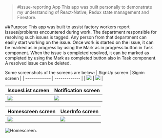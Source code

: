 > #Issue-reporting App
This app was built personally to demonstrate my understanding of React-Native, Redux state management and Firestore.


##Purpose
This app was built to assist factory workers report issues/problems encountered during work. The department responsible for resolving such issues is tagged. Any person from that department can easily start working on the issue. Once work is started on the issue, it can be marked as in progress by using the Mark as in progress button in Task component. When the issue is completed resolved, it can be marked as completed by using the Mark as completed button also in Task component. A resolved issue can be deleted.


Some screenshots of the screens are below:
| SignUp screen  | Signin screen |
| ------------- | ------------- |
| ![](/image/screens/signUp.png)  | ![](/image/screens/signIn.png)  |


| IssuesList screen  | Notification screen |
| ------------- | ------------- |
| ![](image/screens/issuesOne.png)  | ![](image/screens/notifications.png)  |


| Homescreen screen  | UserInfo screen |
| ------------- | ------------- |
| ![](image/screens/homescreen.png)  | ![](image/screens/you.png)  |



![Homescreen](image/screens/homescreen.png).
